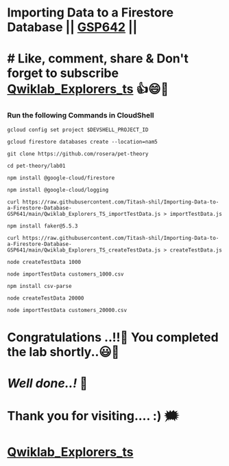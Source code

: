 # Importing Data to a Firestore Database || [GSP642](https://www.cloudskillsboost.google/focuses/8392?parent=catalog) ||

# # Like, comment, share & Don't forget to subscribe [Qwiklab_Explorers_ts](https://youtube.com/@titashshil?si=RgamNu1dc9jVIbJN) 👍😄🤝

### Run the following Commands in CloudShell

```
gcloud config set project $DEVSHELL_PROJECT_ID

gcloud firestore databases create --location=nam5

git clone https://github.com/rosera/pet-theory

cd pet-theory/lab01

npm install @google-cloud/firestore

npm install @google-cloud/logging

curl https://raw.githubusercontent.com/Titash-shil/Importing-Data-to-a-Firestore-Database-GSP641/main/Qwiklab_Explorers_TS_importTestData.js > importTestData.js

npm install faker@5.5.3

curl https://raw.githubusercontent.com/Titash-shil/Importing-Data-to-a-Firestore-Database-GSP641/main/Qwiklab_Explorers_TS_createTestData.js > createTestData.js

node createTestData 1000

node importTestData customers_1000.csv

npm install csv-parse

node createTestData 20000

node importTestData customers_20000.csv
```

# Congratulations ..!!🎉  You completed the lab shortly..😃💯

# *Well done..!* 👏

# Thank you for visiting.... :) 🗯️

# [Qwiklab_Explorers_ts](https://youtube.com/@titashshil?si=RgamNu1dc9jVIbJN)
